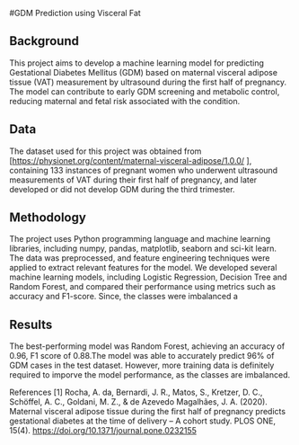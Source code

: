 #GDM Prediction using Visceral Fat

## Background
This project aims to develop a machine learning model for predicting Gestational Diabetes Mellitus (GDM) based on maternal visceral adipose tissue 
(VAT) measurement by ultrasound during the first half of pregnancy. The model can contribute to early GDM screening and metabolic control, 
reducing maternal and fetal risk associated with the condition.

## Data
The dataset used for this project was obtained from [https://physionet.org/content/maternal-visceral-adipose/1.0.0/ ], containing 133 
instances of pregnant women who underwent ultrasound measurements of VAT during their first half of pregnancy, and later developed or did not 
develop GDM during the third trimester.

## Methodology
The project uses Python programming language and machine learning libraries, including numpy, pandas, matplotlib, seaborn and sci-kit learn. 
The data was preprocessed, and feature engineering techniques were applied to extract relevant features for the model.
We developed several machine learning models, including Logistic Regression, Decision Tree and Random Forest, and compared their
performance using metrics such as accuracy and F1-score. Since, the classes were imbalanced a 

## Results
The best-performing model was Random Forest, achieving an accuracy of 0.96, F1 score of 0.88.The model was able to accurately predict 96% of 
GDM cases in the test dataset. However, more training data is definitely required to imporve the model performance, as the classes are imbalanced.


References
[1] Rocha, A. da, Bernardi, J. R., Matos, S., Kretzer, D. C., Schöffel, A. C., Goldani, M. Z., &amp; de Azevedo Magalhães, J. A. (2020). 
Maternal visceral adipose tissue during the first half of pregnancy predicts gestational diabetes at the time of delivery – A cohort study. 
PLOS ONE, 15(4). https://doi.org/10.1371/journal.pone.0232155 

